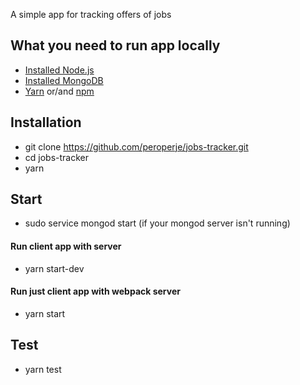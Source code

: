A simple app for tracking offers of jobs

## What you need to run app locally
- [Installed Node.js](https://nodejs.org/en/)
- [Installed MongoDB](https://www.mongodb.com/)
- [Yarn](http://yargs.js.org/) or/and [npm](https://www.npmjs.com/)

## Installation
- git clone https://github.com/peroperje/jobs-tracker.git
- cd jobs-tracker
- yarn

## Start
- sudo service mongod start (if your mongod server isn't running)
#### Run client app with server
- yarn start-dev
#### Run just client app with webpack server
- yarn start

## Test

- yarn test

